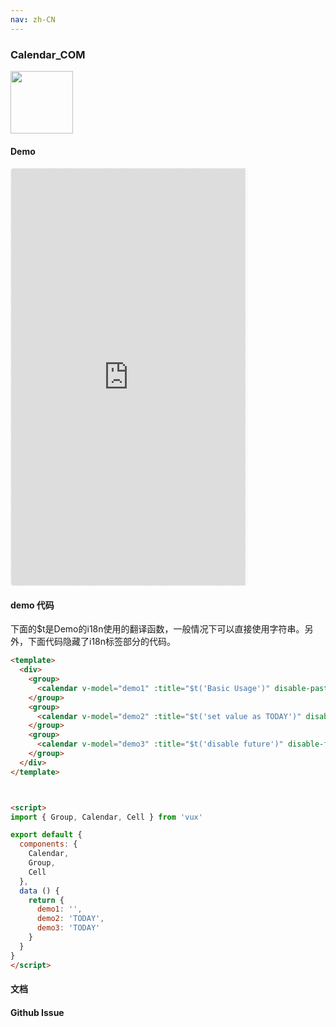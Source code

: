 ```yaml
---
nav: zh-CN
---
```



### Calendar_COM

<img width="100" src="http://qr.topscan.com/api.php?text=http%3A%2F%2Fvux.li%2Fdemos%2Fv2%2F%23%2Fcomponent%2Fcalendar"/>

#### Demo

 <div style="width:377px;height:667px;display:inline-block;border:1px dashed #ececec;border-radius:5px;overflow:hidden;">
   <iframe src="http://vux.li/demos/v2/#/component/calendar" width="375" height="667" border="0" frameborder="0"></iframe>
 </div>

#### demo 代码

<p class="tip">下面的$t是Demo的i18n使用的翻译函数，一般情况下可以直接使用字符串。另外，下面代码隐藏了i18n标签部分的代码。</p>

``` html
<template>
  <div>
    <group>
      <calendar v-model="demo1" :title="$t('Basic Usage')" disable-past></calendar>
    </group>
    <group>
      <calendar v-model="demo2" :title="$t('set value as TODAY')" disable-past></calendar>
    </group>
    <group>
      <calendar v-model="demo3" :title="$t('disable future')" disable-future></calendar>
    </group>
  </div>
</template>



<script>
import { Group, Calendar, Cell } from 'vux'

export default {
  components: {
    Calendar,
    Group,
    Cell
  },
  data () {
    return {
      demo1: '',
      demo2: 'TODAY',
      demo3: 'TODAY'
    }
  }
}
</script>

```
#### 文档

#### Github Issue
